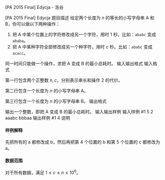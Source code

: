 



[PA 2015 Final] Edycja - 洛谷














[PA 2015 Final] Edycja
题目描述
给定两个长度为 $n$ 的等长的小写字母串 A 和 B，你可以做以下两种操作：
1. 把 A 中某个位置上的字符修改成另一个字符，用时 1 秒。比如：```ababc``` 变成 ```ababa```。
2. 把 A 中某种字符全部修改成另一个种字符，用时 $c$ 秒。比如：```ababc``` 变成 ```acacc```。

同一时间只能做一个操作，求把 A 变成 B 的最小总耗时。
输入输出格式
输入格式

第一行包含两个正整数 $n,c$，分别表示串长和操作 2 的代价。

第二行包含一个长度为 $n$ 的小写字母串 A。

第三行包含一个长度为 $n$ 的小写字母串 B。
输出格式

输出一个整数，即把 A 变成 B 的最小总耗时。
输入输出样例
输入样例 #1
5 2
aaabc
bbbaa
输出样例 #1
4
说明
#### 样例解释   
先把所有的 a 都修改成 b，然后再把第 4 个位置的 b 和第 5 个位置的 c 都修改为 a。

#### 数据范围
对于所有数据，满足 $1\le c\le n\le10^6$。






